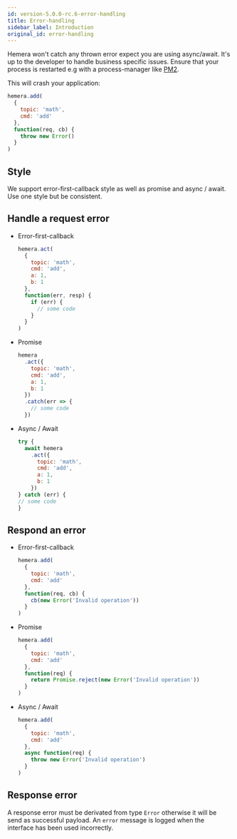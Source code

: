 ```yaml
---
id: version-5.0.0-rc.6-error-handling
title: Error-handling
sidebar_label: Introduction
original_id: error-handling
---
```


Hemera won't catch any thrown error expect you are using async/await. It's up to the developer to handle business specific issues. Ensure that your process is restarted e.g with a process-manager like [PM2](http://pm2.keymetrics.io/).

This will crash your application:

```js
hemera.add(
  {
    topic: 'math',
    cmd: 'add'
  },
  function(req, cb) {
    throw new Error()
  }
)
```

## Style

We support error-first-callback style as well as promise and async / await. Use one style but be consistent.

## Handle a request error

* Error-first-callback

  ```js
  hemera.act(
    {
      topic: 'math',
      cmd: 'add',
      a: 1,
      b: 1
    },
    function(err, resp) {
      if (err) {
        // some code
      }
    }
  )
  ```

* Promise

  ```js
  hemera
    .act({
      topic: 'math',
      cmd: 'add',
      a: 1,
      b: 1
    })
    .catch(err => {
      // some code
    })
  ```

* Async / Await

  ```js
  try {
    await hemera
      .act({
        topic: 'math',
        cmd: 'add',
        a: 1,
        b: 1
      })
  } catch (err) {
  // some code
  }
  ```

## Respond an error

* Error-first-callback

  ```js
  hemera.add(
    {
      topic: 'math',
      cmd: 'add'
    },
    function(req, cb) {
      cb(new Error('Invalid operation'))
    }
  )
  ```

* Promise

  ```js
  hemera.add(
    {
      topic: 'math',
      cmd: 'add'
    },
    function(req) {
      return Promise.reject(new Error('Invalid operation'))
    }
  )
  ```

* Async / Await

  ```js
  hemera.add(
    {
      topic: 'math',
      cmd: 'add'
    },
    async function(req) {
      throw new Error('Invalid operation')
    }
  )
  ```

## Response error

A response error must be derivated from type `Error` otherwise it will be send as successful payload. An `error` message is logged when the interface has been used incorrectly.
